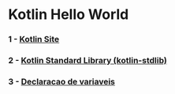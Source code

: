 # Kotlin Hello World

### 1 - [Kotlin Site](https://kotlinlang.org/)
### 2 - [Kotlin Standard Library (kotlin-stdlib)](https://kotlinlang.org/)
### 3 - [Declaracao de variaveis](https://github.com/Henderson-da-rocha-porfirio/kotlin-declaracao-variaveis)
